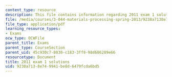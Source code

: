 ```yaml
---
content_type: resource
description: This file contains information regarding 2011 exam 1 solutions.
file: /media/courses/3-044-materials-processing-spring-2013/9238a7138e749941be8d6479fcda6bd5_MIT3_044S13_2011exam1solns.pdf
file_type: application/pdf
learning_resource_types:
- Exams
ocw_type: OCWFile
parent_title: Exams
parent_type: CourseSection
parent_uid: 45c930c7-8030-c183-3ff9-98d686289e66
resourcetype: Document
title: 2011 exam 1 solutions
uid: 9238a713-8e74-9941-be8d-6479fcda6bd5
---
```

